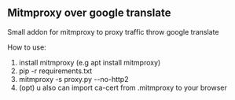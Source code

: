 ## Mitmproxy over google translate

Small addon for mitmproxy to proxy traffic throw google translate

How to use:

1. install mitmproxy (e.g apt install mitmproxy)
2. pip -r requirements.txt
3. mitmproxy -s proxy.py --no-http2
4. (opt) u also can import ca-cert from .mitmproxy to your browser
